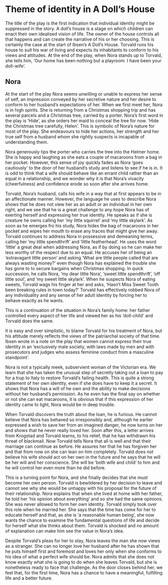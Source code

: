 # Theme of identity in A Doll’s House

The title of the play is the first indication that individual identity might be suppressed in the story. A doll’s house is a stage on which children can enact their own idealised vision of life. The owner of the house controls all that happens and can create the narrative of his or her choosing. This is certainly the case at the start of Ibsen’s A Doll’s House. Torvald runs his house to suit his war of living and expects its inhabitants to conform to his views and attitudes. At the end of the play, when Nora stands up to Torvald, she tells him, ‘Our home has been nothing but a playroom. I have been your doll-wife’.

## Nora

At the start of the play Nora seems unwilling or unable to express her sense of self, an impression conveyed by her secretive nature and her desire to conform to her husband’s expectations of her. When we first meet her, Nora is in high spirits. She is returning from a Christmas shopping trip and has several parcels and a Christmas tree, carried by a porter. Nora’s first word in the play is ‘Hide’, as she orders her maid to conceal the tree for now. ‘Hide the Christmas tree carefully, Helen’. This is symbolic of Nora’s nature for most of the play. She endeavours to hide her actions, her strength and her true self from a husband whom she rightly suspects is incapable of understanding them.

Nora generously tips the porter who carries the tree into the Helmer home. She is happy and laughing as she eats a couple of macaroons from a bag in her pocket. However, this sense of joy quickly fades as Nora ‘goes cautiously’ to the door of her husband’s study and listens to see if he is in. It is odd to think that a wife should behave like an errant child rather than an equal in a relationship, and we wonder why it is that Nora’s vivacity (cheerfulness) and confidence erode so soon after she arrives home.

Torvald, Nora’s husband, calls his wife in a way that at first appears to be in an affectionate manner. However, the language he uses to describe Nora shows that he does not view her as an adult or an individual in her own right, and we see that he is a great challenge to any hope Nora has of exerting herself and expressing her true identity. He speaks as if she is creature he owns calling her ‘my little squirrel’ and ‘my little skylark’. As soon as he emerges fro his study, Nora hides the bag of macaroons in her pocket and wipes her mouth to erase any traces that might give her away. Torvald continues to address Nora in possessive and demeaning terms, calling her ‘my little spendthrift’ and ‘little featherhead’. He uses the word ‘little’ a great deal when addressing Nora, as if by doing so he can make her less worthy of the respect due to an equal. He accuses her of being an ‘extravagant little person’ and asking ‘What are little people called that are always wasting money?’ even though Nora has explained the trouble she has gone to to secure bargains when Christmas shopping. In quick succession, he calls Nora, ‘my dear little Nora’, ‘sweet little spendthrift’, ‘off little soul’, and ‘my sweet little skylark’. When he suspects Nora of eating sweets, Torvald wags his finger at her and asks, ‘Hasn’t Miss Sweet Tooth been breaking rules in town today?’ Torvald has effectively robbed Nora of any individuality and any sense of her adult identity by forcing her to behave exactly as he wants. 

This is a continuation of the situation in Nora’s family home: her father controlled every aspect of her life and viewed her as his ‘doll-child’ and Torvald does the same.

It is easy and over simplistic, to blame Torvald for his treatment of Nora, but his attitude merely reflects the views of the patriarchal society of that time. Ibsen wrote in a note on the play that women cannot express their true identity in an ‘exclusively male society, with laws made by men and with prosecutors and judges who assess feminine conduct from a masculine standpoint’.

Nora is not a typically meek, subservient woman of the Victorian era. We learn that she has taken the unusual step of secretly taking out a loan to pay for a trup to Italy to restore Torvald’s failing health. This is quite a strong statement of her own identity, even if she does have to keep it a secret. It shows that Nora has a will of he own and the ability to make decisions without her husband’s permission. As he even has the final say on whether or not she can eat macaroons, it is obvious that if this expression of her identity came to light, Nora would be in deep trouble.

When Torvald discovers the truth about the loan, he is furious. He cannot believe that Nora has behaved so irresponsibly and, although he earlier expressed a wish to save her from an imagined danger, he now turns on her and shows that he never really loved her. Soon after this, a letter arrives from Krogstad and Torvald learns, to his relief, that he has withdrawn his threat of blackmail. Now Torvald tells Nora that all is well and that their marriage can continue as before. He assures her that he has forgiven her and that from now on she can lean on him completely. Torvald does not believe his wife should act on her own in the future and he says that he will be her will and her conscience. She will be ‘both wife and child’ to him and he will control her even more than he did before.

This is a turning point for Nora, and she finally decides that she must become her own person. Torvald is bewildered by her decision to leave and cannot see why she would be unhappy with his proposal for the future of their relationship. Nora explains that when she lived at home with her father, he told her ‘his opinion about everything’ and so she had the same opinions. She was never allowed to form her own identity. Torvald simply took over this role when he married her. She says that the time has come for her to educate herself and that, as she is ‘a reasonable human being’, she now wants the chance to examine the fundamental questions of life and decide for herself what she thinks about them. Torvald is shocked and no amount of explanation can make him see the value in Nora’s idea.

Despite Torvald’s pleas for her to stay, Nora leaves the man she now views as a stranger. She can no longer love her husband after he has shown that he puts himself first and foremost and loves her only when she conforms to his idea of what a perfect wife should be. Nora admits that she does not know exactly what she is going to do when she leaves Torvald, but she is nonetheless ready to face that challenge. As the door closes behind her, we feel that, for the first time, Nora has a chance to have a meaningful, fulfilling life and a better future. 
